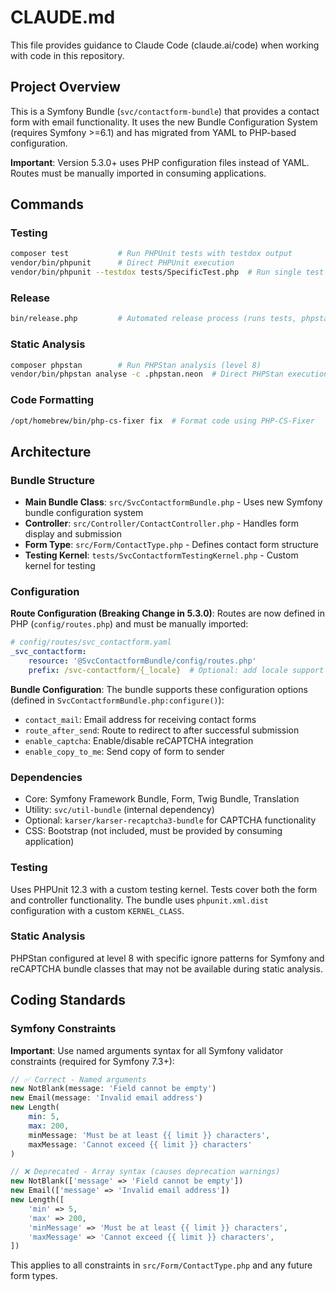 # CLAUDE.md

This file provides guidance to Claude Code (claude.ai/code) when working with code in this repository.

## Project Overview

This is a Symfony Bundle (`svc/contactform-bundle`) that provides a contact form with email functionality. It uses the new Bundle Configuration System (requires Symfony >=6.1) and has migrated from YAML to PHP-based configuration.

**Important**: Version 5.3.0+ uses PHP configuration files instead of YAML. Routes must be manually imported in consuming applications.

## Commands

### Testing
```bash
composer test           # Run PHPUnit tests with testdox output
vendor/bin/phpunit      # Direct PHPUnit execution
vendor/bin/phpunit --testdox tests/SpecificTest.php  # Run single test file
```

### Release
```bash
bin/release.php         # Automated release process (runs tests, phpstan, creates git tag)
```

### Static Analysis
```bash
composer phpstan        # Run PHPStan analysis (level 8)
vendor/bin/phpstan analyse -c .phpstan.neon  # Direct PHPStan execution
```

### Code Formatting
```bash
/opt/homebrew/bin/php-cs-fixer fix  # Format code using PHP-CS-Fixer
```

## Architecture

### Bundle Structure
- **Main Bundle Class**: `src/SvcContactformBundle.php` - Uses new Symfony bundle configuration system
- **Controller**: `src/Controller/ContactController.php` - Handles form display and submission
- **Form Type**: `src/Form/ContactType.php` - Defines contact form structure
- **Testing Kernel**: `tests/SvcContactformTestingKernel.php` - Custom kernel for testing

### Configuration

**Route Configuration (Breaking Change in 5.3.0)**:
Routes are now defined in PHP (`config/routes.php`) and must be manually imported:
```yaml
# config/routes/svc_contactform.yaml
_svc_contactform:
    resource: '@SvcContactformBundle/config/routes.php'
    prefix: /svc-contactform/{_locale}  # Optional: add locale support
```

**Bundle Configuration**:
The bundle supports these configuration options (defined in `SvcContactformBundle.php:configure()`):
- `contact_mail`: Email address for receiving contact forms
- `route_after_send`: Route to redirect to after successful submission
- `enable_captcha`: Enable/disable reCAPTCHA integration
- `enable_copy_to_me`: Send copy of form to sender

### Dependencies
- Core: Symfony Framework Bundle, Form, Twig Bundle, Translation
- Utility: `svc/util-bundle` (internal dependency)
- Optional: `karser/karser-recaptcha3-bundle` for CAPTCHA functionality
- CSS: Bootstrap (not included, must be provided by consuming application)

### Testing
Uses PHPUnit 12.3 with a custom testing kernel. Tests cover both the form and controller functionality. The bundle uses `phpunit.xml.dist` configuration with a custom `KERNEL_CLASS`.

### Static Analysis
PHPStan configured at level 8 with specific ignore patterns for Symfony and reCAPTCHA bundle classes that may not be available during static analysis.

## Coding Standards

### Symfony Constraints
**Important**: Use named arguments syntax for all Symfony validator constraints (required for Symfony 7.3+):

```php
// ✅ Correct - Named arguments
new NotBlank(message: 'Field cannot be empty')
new Email(message: 'Invalid email address')
new Length(
    min: 5,
    max: 200,
    minMessage: 'Must be at least {{ limit }} characters',
    maxMessage: 'Cannot exceed {{ limit }} characters'
)

// ❌ Deprecated - Array syntax (causes deprecation warnings)
new NotBlank(['message' => 'Field cannot be empty'])
new Email(['message' => 'Invalid email address'])
new Length([
    'min' => 5,
    'max' => 200,
    'minMessage' => 'Must be at least {{ limit }} characters',
    'maxMessage' => 'Cannot exceed {{ limit }} characters',
])
```

This applies to all constraints in `src/Form/ContactType.php` and any future form types.